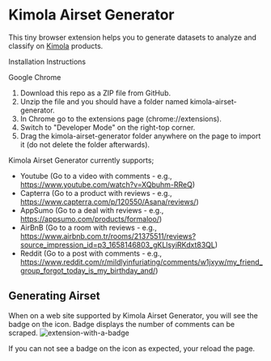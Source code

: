 # Kimola Airset Generator
This tiny browser extension helps you to generate datasets to analyze and classify on [Kimola](https://kimola.com/) products.
 
Installation Instructions

Google Chrome

1. Download this repo as a ZIP file from GitHub.
2. Unzip the file and you should have a folder named kimola-airset-generator.
3. In Chrome go to the extensions page (chrome://extensions).
4. Switch to "Developer Mode" on the right-top corner.
5. Drag the kimola-airset-generator folder anywhere on the page to import it (do not delete the folder afterwards).

Kimola Airset Generator currently supports;
- Youtube (Go to a video with comments - e.g., https://www.youtube.com/watch?v=XQbuhm-RReQ)
- Capterra (Go to a product with reviews - e.g., https://www.capterra.com/p/120550/Asana/reviews/)
- AppSumo (Go to a deal with reviews - e.g., https://appsumo.com/products/formaloo/)
- AirBnB (Go to a room with reviews - e.g., https://www.airbnb.com.tr/rooms/21375511/reviews?source_impression_id=p3_1658146803_gKLlsyiRKdxt83QL)
- Reddit (Go to a post with comments - e.g., https://www.reddit.com/r/mildlyinfuriating/comments/w1jxyw/my_friend_group_forgot_today_is_my_birthday_and/)

## Generating Airset
When on a web site supported by Kimola Airset Generator, you will see the badge on the icon. Badge displays the number of comments can be scraped.
![extension-with-a-badge](https://user-images.githubusercontent.com/2235594/179510551-d1f4203e-8106-413f-92af-6b368f0fbb5a.png)

If you can not see a badge on the icon as expected, your reload the page.
